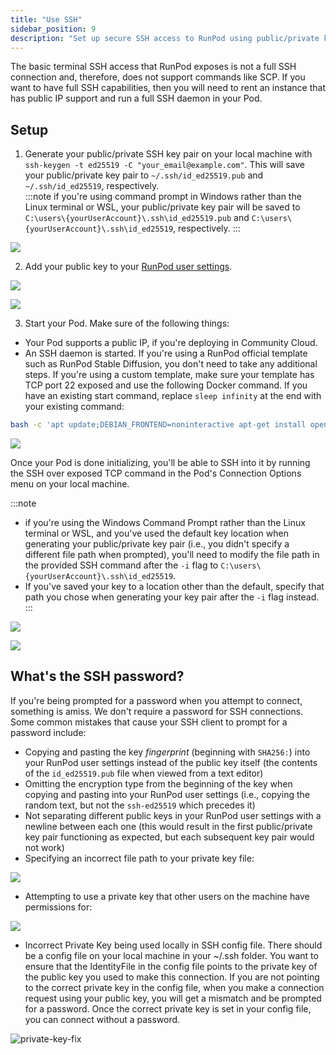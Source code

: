 ```yaml
---
title: "Use SSH"
sidebar_position: 9
description: "Set up secure SSH access to RunPod using public/private key pairs, ensuring compatibility with ed25519 keys, and troubleshoot common issues like incorrect key copying and file path errors."
---
```


The basic terminal SSH access that RunPod exposes is not a full SSH connection and, therefore, does not support commands like SCP. If you want to have full SSH capabilities, then you will need to rent an instance that has public IP support and run a full SSH daemon in your Pod.

## Setup

1. Generate your public/private SSH key pair on your local machine with `ssh-keygen -t ed25519 -C "your_email@example.com"`. This will save your public/private key pair to `~/.ssh/id_ed25519.pub` and `~/.ssh/id_ed25519`, respectively.\
   :::note
   if you're using command prompt in Windows rather than the Linux terminal or WSL, your public/private key pair will be saved to `C:\users\{yourUserAccount}\.ssh\id_ed25519.pub` and `C:\users\{yourUserAccount}\.ssh\id_ed25519`, respectively.
   :::

![](/img/docs/4655a01-1.png)

2. Add your public key to your [RunPod user settings](https://www.runpod.io/console/user/settings).

![](/img/docs/4972691-2.png)

![](/img/docs/c340553-image.png)

3. Start your Pod. Make sure of the following things:

- Your Pod supports a public IP, if you're deploying in Community Cloud.
- An SSH daemon is started. If you're using a RunPod official template such as RunPod Stable Diffusion, you don't need to take any additional steps. If you're using a custom template, make sure your template has TCP port 22 exposed and use the following Docker command. If you have an existing start command, replace `sleep infinity` at the end with your existing command:

```bash
bash -c 'apt update;DEBIAN_FRONTEND=noninteractive apt-get install openssh-server -y;mkdir -p ~/.ssh;cd $_;chmod 700 ~/.ssh;echo "$PUBLIC_KEY" >> authorized_keys;chmod 700 authorized_keys;service ssh start;sleep infinity'
```

![](/img/docs/97823c6-image.png)

Once your Pod is done initializing, you'll be able to SSH into it by running the SSH over exposed TCP command in the Pod's Connection Options menu on your local machine.

:::note

- if you're using the Windows Command Prompt rather than the Linux terminal or WSL, and you've used the default key location when generating your public/private key pair (i.e., you didn't specify a different file path when prompted), you'll need to modify the file path in the provided SSH command after the `-i` flag to `C:\users\{yourUserAccount}\.ssh\id_ed25519`.
- If you've saved your key to a location other than the default, specify that path you chose when generating your key pair after the `-i` flag instead.
  :::

![](/img/docs/3d51ed8-image.png)

![](/img/docs/ff71847-image.png)

## What's the SSH password?

If you're being prompted for a password when you attempt to connect, something is amiss. We don't require a password for SSH connections. Some common mistakes that cause your SSH client to prompt for a password include:

- Copying and pasting the key _fingerprint_ (beginning with `SHA256:`) into your RunPod user settings instead of the public key itself (the contents of the `id_ed25519.pub` file when viewed from a text editor)
- Omitting the encryption type from the beginning of the key when copying and pasting into your RunPod user settings (i.e., copying the random text, but not the `ssh-ed25519` which precedes it)
- Not separating different public keys in your RunPod user settings with a newline between each one (this would result in the first public/private key pair functioning as expected, but each subsequent key pair would not work)
- Specifying an incorrect file path to your private key file:

![](/img/docs/10cbfa6-image.png)

- Attempting to use a private key that other users on the machine have permissions for:

![](/img/docs/7a5cf85-image.png)

- Incorrect Private Key being used locally in SSH config file.
There should be a config file on your local machine in your ~/.ssh folder. You want to ensure that the IdentityFile in the config file points to the private key of the public key you used to make this connection. If you are not pointing to the correct private key in the config file, when you make a connection request using your public key, you will get a mismatch and be prompted for a password. Once the correct private key is set in your config file, you can connect without a password.

![private-key-fix](https://github.com/runpod/docs/assets/19496114/1f3db241-72a1-4d29-be36-ea5bab945b0a)

